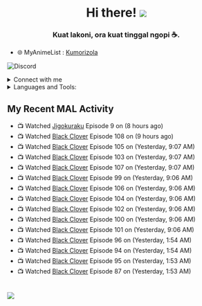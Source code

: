 <h1 align="center">Hi there! <img src="https://media.giphy.com/media/hvRJCLFzcasrR4ia7z/giphy.gif" width="25px"> </h1>
<h3 align="center">Kuat lakoni, ora kuat tinggal ngopi ☕.</h3>

- 🌐 MyAnimeList : [Kumorizola](https://myanimelist.net/animelist/Kumorizola)

![Discord](https://discord.c99.nl/widget/theme-3/761213268009943051.png)
<details>
      <summary>Connect with me</summary>
    <p align="left">
        <a href="https://www.facebook.com/kumori.hartley.1" target="blank"><img align="center"
                src="https://raw.githubusercontent.com/rahuldkjain/github-profile-readme-generator/master/src/images/icons/Social/facebook.svg"
                alt="kumori hartley" height="30" width="40" /></a>
        <a href="https://www.instagram.com/kumorizola/" target="blank"><img align="center"
                src="https://raw.githubusercontent.com/rahuldkjain/github-profile-readme-generator/master/src/images/icons/Social/instagram.svg"
                alt="kumorizola" height="30" width="40" /></a>
        <a href="https://discord.com" target="blank"><img align="center"
                src="https://raw.githubusercontent.com/rahuldkjain/github-profile-readme-generator/master/src/images/icons/Social/discord.svg"
                alt="Kumori#5882" height="30" width="40" /></a>
    </p>
</details>

<details>
    <summary align="left">Languages and Tools:</summary>
<p align="left">
      <a href="https://www.w3schools.com/css/" target="_blank">
        <img src="https://raw.githubusercontent.com/devicons/devicon/master/icons/css3/css3-original-wordmark.svg"
            alt="css3" width="40" height="40" /> </a> <a href="https://www.w3.org/html/" target="_blank"> <img
            src="https://raw.githubusercontent.com/devicons/devicon/master/icons/html5/html5-original-wordmark.svg"
            alt="html5" width="40" height="40" /> </a> <a href="https://www.java.com" target="_blank"> <img
            src="https://raw.githubusercontent.com/devicons/devicon/master/icons/java/java-original.svg" alt="java"
            width="40" height="40" /> </a> <a href="https://developer.mozilla.org/en-US/docs/Web/JavaScript"
            target="_blank"> <img
            src="https://raw.githubusercontent.com/devicons/devicon/master/icons/javascript/javascript-original.svg"
            alt="javascript" width="40" height="40" /> </a> <a href="https://nodejs.org" target="_blank"> <img
            src="https://raw.githubusercontent.com/devicons/devicon/master/icons/nodejs/nodejs-original-wordmark.svg"
            alt="nodejs" width="40" height="40" /> </a> <a href="https://www.python.org" target="_blank"> <img
            src="https://raw.githubusercontent.com/devicons/devicon/master/icons/python/python-original.svg"
            alt="python" width="40" height="40" /> </a> <a href="https://www.typescriptlang.org/" target="_blank"> <img
            src="https://raw.githubusercontent.com/devicons/devicon/master/icons/typescript/typescript-original.svg" 
            alt="typescript" width="40" height="40" /> </a> <a href="https://www.photoshop.com/en" target="_blank"> <img
            src="https://upload.wikimedia.org/wikipedia/commons/a/af/Adobe_Photoshop_CC_icon.svg" alt="photoshop" width="40" height="40"/> </a>
            <a href="https://www.adobe.com/products/premiere.html" target="_blank"> <img
            src="https://upload.wikimedia.org/wikipedia/commons/4/40/Adobe_Premiere_Pro_CC_icon.svg" alt="Premiere pro" width="40" height="40"/> </a>
            <a href="https://www.adobe.com/in/products/illustrator.html" target="_blank"> <img 
            src="https://upload.wikimedia.org/wikipedia/commons/f/fb/Adobe_Illustrator_CC_icon.svg" alt="illustrator" width="40" height="40"/> </a>
      
 </details>
 
 <h2> My Recent MAL Activity</h2>
<!-- MAL_ACTIVITY:start -->

- 📺 Watched [Jigokuraku](https://MyAnimeList.net/anime.php?id=46569) Episode 9 on (8 hours ago)
- 📺 Watched [Black Clover](https://MyAnimeList.net/anime.php?id=34572) Episode 108 on (9 hours ago)
- 📺 Watched [Black Clover](https://MyAnimeList.net/anime.php?id=34572) Episode 105 on (Yesterday, 9:07 AM)
- 📺 Watched [Black Clover](https://MyAnimeList.net/anime.php?id=34572) Episode 103 on (Yesterday, 9:07 AM)
- 📺 Watched [Black Clover](https://MyAnimeList.net/anime.php?id=34572) Episode 107 on (Yesterday, 9:07 AM)
- 📺 Watched [Black Clover](https://MyAnimeList.net/anime.php?id=34572) Episode 99 on (Yesterday, 9:06 AM)
- 📺 Watched [Black Clover](https://MyAnimeList.net/anime.php?id=34572) Episode 106 on (Yesterday, 9:06 AM)
- 📺 Watched [Black Clover](https://MyAnimeList.net/anime.php?id=34572) Episode 104 on (Yesterday, 9:06 AM)
- 📺 Watched [Black Clover](https://MyAnimeList.net/anime.php?id=34572) Episode 102 on (Yesterday, 9:06 AM)
- 📺 Watched [Black Clover](https://MyAnimeList.net/anime.php?id=34572) Episode 100 on (Yesterday, 9:06 AM)
- 📺 Watched [Black Clover](https://MyAnimeList.net/anime.php?id=34572) Episode 101 on (Yesterday, 9:06 AM)
- 📺 Watched [Black Clover](https://MyAnimeList.net/anime.php?id=34572) Episode 96 on (Yesterday, 1:54 AM)
- 📺 Watched [Black Clover](https://MyAnimeList.net/anime.php?id=34572) Episode 94 on (Yesterday, 1:54 AM)
- 📺 Watched [Black Clover](https://MyAnimeList.net/anime.php?id=34572) Episode 95 on (Yesterday, 1:53 AM)
- 📺 Watched [Black Clover](https://MyAnimeList.net/anime.php?id=34572) Episode 87 on (Yesterday, 1:53 AM)

<!-- MAL_ACTIVITY:end -->

  
<h2 align="left"> <img src="https://media.discordapp.net/attachments/918405470073520168/919220018355523584/ezgif.com-gif-maker_1.gif">
